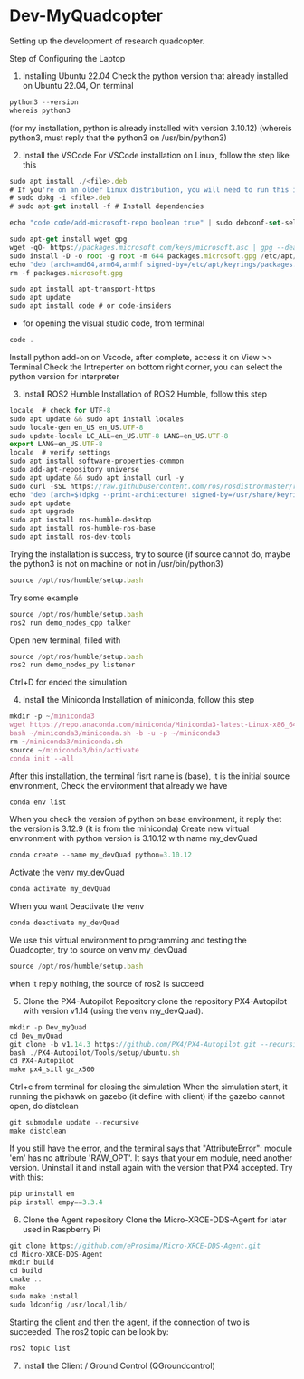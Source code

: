 # Dev-MyQuadcopter
Setting up the development of research quadcopter.

Step of Configuring the Laptop

1. Installing Ubuntu 22.04
Check the python version that already installed on Ubuntu 22.04, On terminal
```javascript
python3 --version
whereis python3
```
(for my installation, python is already installed with version 3.10.12)
(whereis python3, must reply that the python3 on /usr/bin/python3)

2. Install the VSCode
For VSCode installation on Linux, follow the step like this
```javascript
sudo apt install ./<file>.deb
# If you're on an older Linux distribution, you will need to run this instead:
# sudo dpkg -i <file>.deb
# sudo apt-get install -f # Install dependencies
```
```javascript
echo "code code/add-microsoft-repo boolean true" | sudo debconf-set-selections
```
```javascript
sudo apt-get install wget gpg
wget -qO- https://packages.microsoft.com/keys/microsoft.asc | gpg --dearmor > packages.microsoft.gpg
sudo install -D -o root -g root -m 644 packages.microsoft.gpg /etc/apt/keyrings/packages.microsoft.gpg
echo "deb [arch=amd64,arm64,armhf signed-by=/etc/apt/keyrings/packages.microsoft.gpg] https://packages.microsoft.com/repos/code stable main" |sudo tee /etc/apt/sources.list.d/vscode.list > /dev/null
rm -f packages.microsoft.gpg
```
```javascript
sudo apt install apt-transport-https
sudo apt update
sudo apt install code # or code-insiders
```
- for opening the visual studio code, from terminal
```javascript
code .
```
Install python add-on on Vscode, after complete, access it on View >> Terminal
Check the Intreperter on bottom right corner, you can select the python version for interpreter

3. Install ROS2 Humble
Installation of ROS2 Humble, follow this step
```javascript
locale  # check for UTF-8
sudo apt update && sudo apt install locales
sudo locale-gen en_US en_US.UTF-8
sudo update-locale LC_ALL=en_US.UTF-8 LANG=en_US.UTF-8
export LANG=en_US.UTF-8
locale  # verify settings
sudo apt install software-properties-common
sudo add-apt-repository universe
sudo apt update && sudo apt install curl -y
sudo curl -sSL https://raw.githubusercontent.com/ros/rosdistro/master/ros.key -o /usr/share/keyrings/ros-archive-keyring.gpg
echo "deb [arch=$(dpkg --print-architecture) signed-by=/usr/share/keyrings/ros-archive-keyring.gpg] http://packages.ros.org/ros2/ubuntu $(. /etc/os-release && echo $UBUNTU_CODENAME) main" | sudo tee /etc/apt/sources.list.d/ros2.list > /dev/null
sudo apt update
sudo apt upgrade
sudo apt install ros-humble-desktop
sudo apt install ros-humble-ros-base
sudo apt install ros-dev-tools
```
Trying the installation is success, try to source (if source cannot do, maybe the python3 is not on machine or not in /usr/bin/python3)
```javascript
source /opt/ros/humble/setup.bash
```
Try some example
```javascript
source /opt/ros/humble/setup.bash
ros2 run demo_nodes_cpp talker
```
Open new terminal, filled with
```javascript
source /opt/ros/humble/setup.bash
ros2 run demo_nodes_py listener
```
Ctrl+D for ended the simulation

4. Install the Miniconda
Installation of miniconda, follow this step
```javascript
mkdir -p ~/miniconda3
wget https://repo.anaconda.com/miniconda/Miniconda3-latest-Linux-x86_64.sh -O ~/miniconda3/miniconda.sh
bash ~/miniconda3/miniconda.sh -b -u -p ~/miniconda3
rm ~/miniconda3/miniconda.sh
source ~/miniconda3/bin/activate
conda init --all
```
After this installation, the terminal fisrt name is (base), it is the initial source environment, Check the environment that already we have
```javascript
conda env list
```
When you check the version of python on base environment, it reply thet the version is 3.12.9 (it is from the miniconda)
Create new virtual environment with python version is 3.10.12 with name my_devQuad
```javascript
conda create --name my_devQuad python=3.10.12
```
Activate the venv my_devQuad
```javascript
conda activate my_devQuad
```
When you want Deactivate the venv
```javascript
conda deactivate my_devQuad
```
We use this virtual environment to programming and testing the Quadcopter, try to source on venv my_devQuad
```javascript
source /opt/ros/humble/setup.bash
```
when it  reply nothing, the source of ros2 is succeed

5. Clone the PX4-Autopilot Repository
clone the repository PX4-Autopilot with version v1.14 (using the venv my_devQuad). 
```javascript
mkdir -p Dev_myQuad
cd Dev_myQuad
git clone -b v1.14.3 https://github.com/PX4/PX4-Autopilot.git --recursive
bash ./PX4-Autopilot/Tools/setup/ubuntu.sh
cd PX4-Autopilot
make px4_sitl gz_x500
```
Ctrl+c from terminal for closing the simulation
When the simulation start, it running the pixhawk on gazebo (it define with client)
if the gazebo cannot open, do distclean
```javascript
git submodule update --recursive
make distclean
```
If you still have the error, and the terminal says that "AttributeError": module 'em' has no attribute 'RAW_OPT'. It says that your em module, need another version. Uninstall it and install again with the version that PX4 accepted. Try with this:
```javascript
pip uninstall em
pip install empy==3.3.4
```

6. Clone the Agent repository
Clone the Micro-XRCE-DDS-Agent for later used in Raspberry Pi 
```javascript
git clone https://github.com/eProsima/Micro-XRCE-DDS-Agent.git
cd Micro-XRCE-DDS-Agent
mkdir build
cd build
cmake ..
make
sudo make install
sudo ldconfig /usr/local/lib/
```
Starting the client and then the agent, if the connection of two is succeeded. The ros2 topic can be look by:
```javascript
ros2 topic list
```

7. Install the Client / Ground Control (QGroundcontrol)


